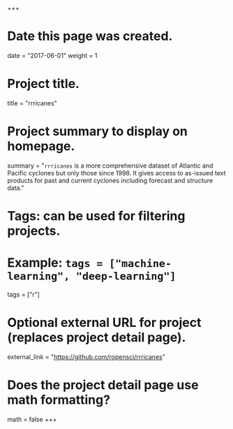+++
# Date this page was created.
date = "2017-06-01"
weight = 1

# Project title.
title = "rrricanes"

# Project summary to display on homepage.
summary = "`rrricanes` is a more comprehensive dataset of Atlantic and Pacific cyclones but only those since 1998. It gives access to as-issued text products for past and current cyclones including forecast and structure data."

# Tags: can be used for filtering projects.
# Example: `tags = ["machine-learning", "deep-learning"]`
tags = ["r"]

# Optional external URL for project (replaces project detail page).
external_link = "https://github.com/ropensci/rrricanes"

# Does the project detail page use math formatting?
math = false
+++
